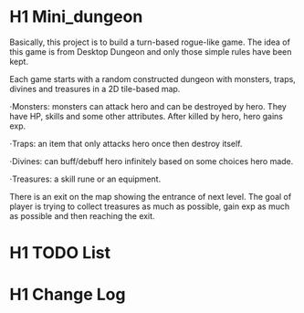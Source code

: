 # H1 Mini_dungeon
Basically, this project is to build a turn-based rogue-like game. The idea of this game is from Desktop Dungeon and only those simple rules have been kept.

Each game starts with a random constructed dungeon with monsters, traps, divines and treasures in a 2D tile-based map.

⋅Monsters: monsters can attack hero and can be destroyed by hero. They have HP, skills and some other attributes. After killed by hero, hero gains exp.

⋅Traps: an item that only attacks hero once then destroy itself.

⋅Divines: can buff/debuff hero infinitely based on some choices hero made.

⋅Treasures: a skill rune or an equipment.

There is an exit on the map showing the entrance of next level. The goal of player is trying to collect treasures as much as possible, gain exp as much as possible and then reaching the exit.

# H1 TODO List

# H1 Change Log


